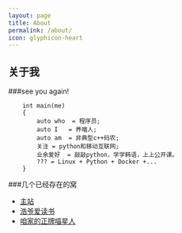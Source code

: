 ```yaml
---
layout: page
title: About
permalink: /about/
icon: glyphicon-heart
---
```


## 关于我

###see you again!

        int main(me)
        {
            auto who  = 程序员;
            auto I   = 养喵人;
            auto am  = 非典型c++码农;
            关注 = python和移动互联网;
            业余爱好  = 敲敲python，学学韩语，上上公开课。
            ??? = Linux + Python + Docker +...
        }




###几个已经存在的窝    

* [主站](http://i.howie.wang)
* [浩爷爱读书](http://pxjgz.lofter.com)
* [咱家的正牌喵星人](http://howiewang.github.io/LuLu/)
